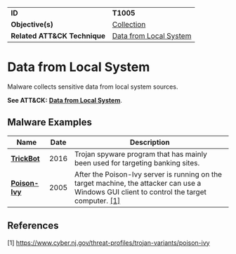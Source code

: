 |||
|---------|------------------------|
|**ID**|**T1005**|
|**Objective(s)**|[Collection](https://github.com/MBCProject/mbc-markdown/tree/master/collection)|
|**Related ATT&CK Technique**|[Data from Local System](https://attack.mitre.org/techniques/T1005/)|

Data from Local System
======================
Malware collects sensitive data from local system sources.

**See ATT&CK:** [**Data from Local System**](https://attack.mitre.org/techniques/T1005/).

Malware Examples
----------------
|Name|Date|Description|
|-----------------------------|-----------|-----------------------------|
|[**TrickBot**](https://github.com/MBCProject/mbc-markdown/tree/master/xample-malware/trickbot.md)|2016|Trojan spyware program that has mainly been used for targeting banking sites.|
|[**Poison-Ivy**](https://github.com/MBCProject/mbc-markdown/tree/master/xample-malware/poison-ivy.md)|2005|After the Poison-Ivy server is running on the target machine, the attacker can use a Windows GUI client to control the target computer. [[1]](#1)|

References
----------
<a name="1">[1]</a> https://www.cyber.nj.gov/threat-profiles/trojan-variants/poison-ivy
